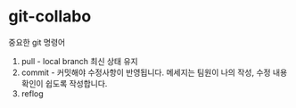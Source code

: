 # git-collabo

중요한 git 명령어
1. pull - local branch 최신 상태 유지
2. commit - 커밋해야 수정사항이 반영됩니다. 메세지는 팀원이 나의 작성, 수정 내용 확인이 쉽도록 작성합니다.
3. reflog